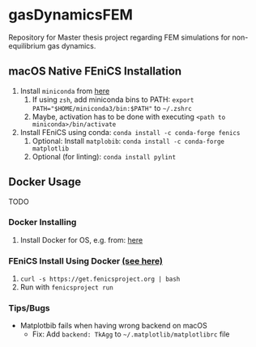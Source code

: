 # gasDynamicsFEM

Repository for Master thesis project regarding FEM simulations for non-equilibrium gas dynamics.

## macOS Native FEniCS Installation

1. Install `miniconda` from [here]([here](https://conda.io/projects/conda/en/latest/user-guide/install/macos.html))
   1. If using `zsh`, add miniconda bins to PATH: `export PATH="$HOME/miniconda3/bin:$PATH"` to `~/.zshrc`
   2. Maybe, activation has to be done with executing `<path to miniconda>/bin/activate`
2. Install FEniCS using conda: `conda install -c conda-forge fenics`
   1. Optional: Install `matplobib`: `conda install -c conda-forge matplotlib`
   2. Optional (for linting): `conda install pylint`

## Docker Usage

TODO

### Docker Installing

1. Install Docker for OS, e.g. from: [here](https://hub.docker.com/editions/community/docker-ce-desktop-mac)

### FEniCS Install Using Docker [(see here)](https://fenics.readthedocs.io/projects/containers/en/latest/quickstart.html)

1. `curl -s https://get.fenicsproject.org | bash`
2. Run with `fenicsproject run`

### Tips/Bugs

- Matplotbib fails when having wrong backend on macOS
  - Fix: Add `backend: TkAgg` to `~/.matplotlib/matplotlibrc` file